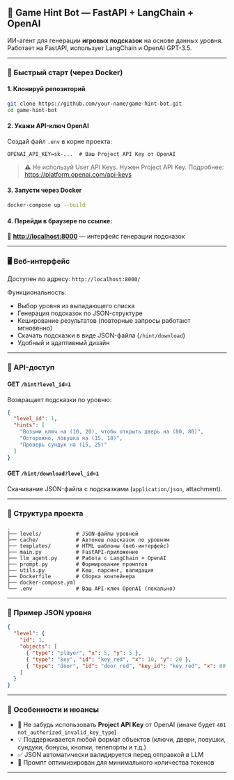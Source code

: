 ## 🧠 Game Hint Bot — FastAPI + LangChain + OpenAI

ИИ-агент для генерации **игровых подсказок** на основе данных уровня.  
Работает на FastAPI, использует LangChain и OpenAI GPT-3.5.

---

### 🚀 Быстрый старт (через Docker)

#### 1. Клонируй репозиторий

```bash
git clone https://github.com/your-name/game-hint-bot.git
cd game-hint-bot
```

#### 2. Укажи API-ключ OpenAI

Создай файл `.env` в корне проекта:

```env
OPENAI_API_KEY=sk-...  # Ваш Project API Key от OpenAI
```

> ⚠️ Не используй User API Keys. Нужен Project API Key. Подробнее: https://platform.openai.com/api-keys

#### 3. Запусти через Docker

```bash
docker-compose up --build
```

#### 4. Перейди в браузере по ссылке:

🔗 **[http://localhost:8000](http://localhost:8000)** — интерфейс генерации подсказок

---

### 🖥️ Веб-интерфейс

Доступен по адресу: `http://localhost:8000/`

Функциональность:
- Выбор уровня из выпадающего списка
- Генерация подсказок по JSON-структуре
- Кеширование результатов (повторные запросы работают мгновенно)
- Скачать подсказки в виде JSON-файла (`/hint/download`)
- Удобный и адаптивный дизайн

---

### 🧪 API-доступ

#### GET `/hint?level_id=1`

Возвращает подсказки по уровню:

```json
{
  "level_id": 1,
  "hints": [
    "Возьми ключ на (10, 20), чтобы открыть дверь на (80, 80)",
    "Осторожно, ловушка на (15, 18)",
    "Проверь сундук на (15, 25)"
  ]
}
```

#### GET `/hint/download?level_id=1`

Скачивание JSON-файла с подсказками (`application/json`, attachment).

---

### 📂 Структура проекта

```text
.
├── levels/           # JSON-файлы уровней
├── cache/            # Автокеш подсказок по уровням
├── templates/        # HTML шаблоны (веб-интерфейс)
├── main.py           # FastAPI-приложение
├── llm_agent.py      # Работа с LangChain + OpenAI
├── prompt.py         # Формирование промптов
├── utils.py          # Кеш, парсинг, валидация
├── Dockerfile        # Сборка контейнера
├── docker-compose.yml
└── .env              # Ваш API-ключ OpenAI (локально)
```

---

### 📄 Пример JSON уровня

```json
{
  "level": {
    "id": 1,
    "objects": [
      { "type": "player", "x": 5, "y": 5 },
      { "type": "key", "id": "key_red", "x": 10, "y": 20 },
      { "type": "door", "id": "door_red", "key_id": "key_red", "x": 80, "y": 80 }
    ]
  }
}
```

---

### 📌 Особенности и нюансы

- 🔐 Не забудь использовать **Project API Key** от OpenAI (иначе будет `401 not_authorized_invalid_key_type`)
- 💡 Поддерживается любой формат объектов (ключи, двери, ловушки, сундуки, бонусы, кнопки, телепорты и т.д.)
- ✅ JSON автоматически валидируется перед отправкой в LLM
- 🚀 Промпт оптимизирован для минимального количества токенов

---